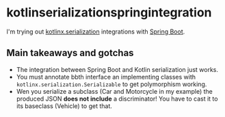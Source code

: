 # kotlinserializationspringintegration

I'm trying out [kotlinx.serialization](https://kotlinlang.org/docs/serialization.html) integrations with [Spring Boot](https://spring.io/projects/spring-boot).

## Main takeaways and gotchas

* The integration between Spring Boot and Kotlin serialization just works.
* You must annotate bbth interface an implementing classes with `kotlinx.serialization.Serializable` to get polymorphism working.
* Wen you serialize a subclass (Car and Motorcycle in my example) the produced JSON **does not include** a discriminator! You have to cast it to its baseclass (Vehicle) to get that.